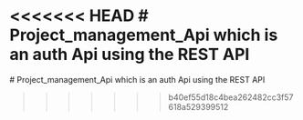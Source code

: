 <<<<<<< HEAD
﻿# Project_management_Api which is an auth Api using the REST API
=======
﻿# Project_management_Api which is an auth Api using the REST API
>>>>>>> b40ef55d18c4bea262482cc3f57618a529399512
